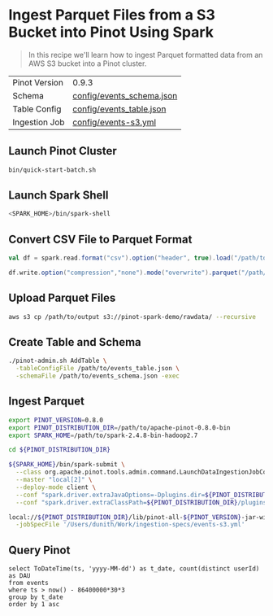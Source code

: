 # Ingest Parquet Files from a S3 Bucket into Pinot Using Spark

> In this recipe we'll learn how to ingest Parquet formatted data from an AWS S3 bucket into a Pinot cluster.

<table>
  <tr>
    <td>Pinot Version</td>
    <td>0.9.3</td>
  </tr>
  <tr>
    <td>Schema</td>
    <td><a href="config/events_schema.json">config/events_schema.json</a></td>
  </tr>
    <tr>
    <td>Table Config</td>
    <td><a href="config/events_table.json">config/events_table.json</a></td>
  </tr>
      <tr>
    <td>Ingestion Job</td>
    <td><a href="config/events-s3.yml">config/events-s3.yml</a></td>
  </tr>
</table>

## Launch Pinot Cluster

```bash
bin/quick-start-batch.sh
```


## Launch Spark Shell

```bash
<SPARK_HOME>/bin/spark-shell
```

## Convert CSV File to Parquet Format

```scala
val df = spark.read.format("csv").option("header", true).load("/path/to/events.csv")

df.write.option("compression","none").mode("overwrite").parquet("/path/to/output")
```

## Upload Parquet Files


```bash
aws s3 cp /path/to/output s3://pinot-spark-demo/rawdata/ --recursive
```

## Create Table and Schema

```bash
./pinot-admin.sh AddTable \
  -tableConfigFile /path/to/events_table.json \
  -schemaFile /path/to/events_schema.json -exec
```

## Ingest Parquet

```bash
export PINOT_VERSION=0.8.0
export PINOT_DISTRIBUTION_DIR=/path/to/apache-pinot-0.8.0-bin
export SPARK_HOME=/path/to/spark-2.4.8-bin-hadoop2.7

cd ${PINOT_DISTRIBUTION_DIR}

${SPARK_HOME}/bin/spark-submit \
  --class org.apache.pinot.tools.admin.command.LaunchDataIngestionJobCommand \
  --master "local[2]" \
  --deploy-mode client \
  --conf "spark.driver.extraJavaOptions=-Dplugins.dir=${PINOT_DISTRIBUTION_DIR}/plugins -Dlog4j2.configurationFile=${PINOT_DISTRIBUTION_DIR}/conf/pinot-ingestion-job-log4j2.xml" \
  --conf "spark.driver.extraClassPath=${PINOT_DISTRIBUTION_DIR}/plugins/pinot-batch-ingestion/pinot-batch-ingestion-spark/pinot-batch-ingestion-spark-${PINOT_VERSION}-shaded.jar:${PINOT_DISTRIBUTION_DIR}/lib/pinot-all-${PINOT_VERSION}-jar-with-dependencies.jar:${PINOT_DISTRIBUTION_DIR}/plugins/pinot-file-system/pinot-s3/pinot-s3-${PINOT_VERSION}-shaded.jar:${PINOT_DISTRIBUTION_DIR}/plugins/pinot-input-format/pinot-parquet/pinot-parquet-${PINOT_VERSION}-shaded.jar:${PINOT_DISTRIBUTION_DIR}/plugins/pinot-file-system/pinot-hdfs/pinot-hdfs-${PINOT_VERSION}-shaded.jar" \

local://${PINOT_DISTRIBUTION_DIR}/lib/pinot-all-${PINOT_VERSION}-jar-with-dependencies.jar \
  -jobSpecFile '/Users/dunith/Work/ingestion-specs/events-s3.yml'
```

## Query Pinot

```
select ToDateTime(ts, 'yyyy-MM-dd') as t_date, count(distinct userId) as DAU
from events
where ts > now() - 86400000*30*3
group by t_date
order by 1 asc
```
